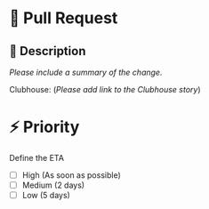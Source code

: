 # 🚀 Pull Request

## 📄 Description

*Please include a summary of the change.*

Clubhouse: (*Please add link to the Clubhouse story*)

# ⚡ Priority

Define the ETA

- [ ] High (As soon as possible)
- [ ] Medium (2 days)
- [ ] Low (5 days)
